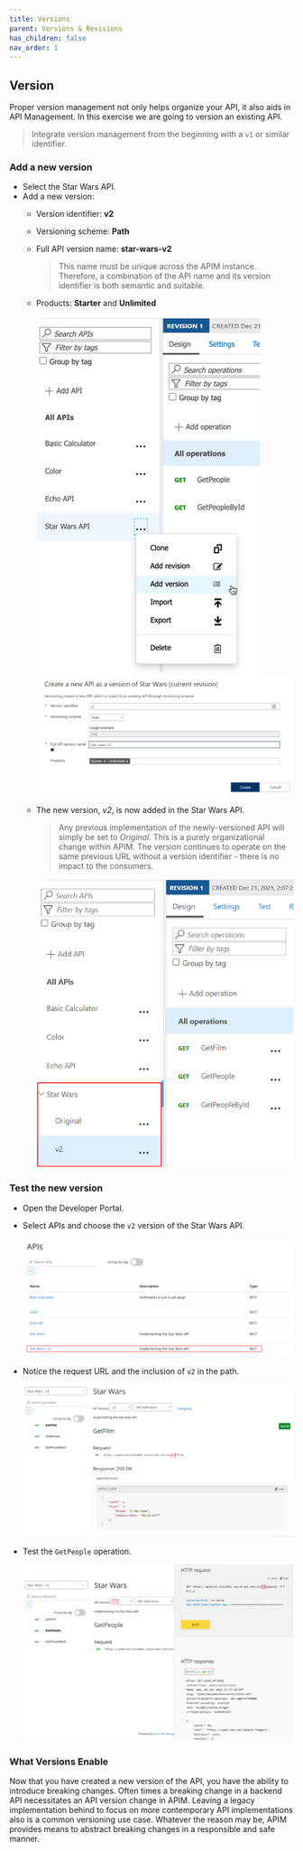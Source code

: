 ```yaml
---
title: Versions
parent: Versions & Revisions
has_children: false
nav_order: 1
---
```



## Version

Proper version management not only helps organize your API, it also aids in API Management. In this exercise we are going to version an existing API.

> Integrate version management from the beginning with a `v1` or similar identifier. 

### Add a new version

- Select the Star Wars API.
- Add a new version:
  - Version identifier: **v2**  
  - Versioning scheme: **Path**
  - Full API version name: **star-wars-v2**
    > This name must be unique across the APIM instance. Therefore, a combination of the API name and its version identifier is both semantic and suitable.
  - Products: **Starter** and **Unlimited**

    ![Revisions](../../assets/images/APIMVersionsAdd.png)
    ![Revisions](../../assets/images/APIMVersionsCreate.png)

  - The new version, _v2_, is now added in the Star Wars API. 
    > Any previous implementation of the newly-versioned API will simply be set to _Original_. This is a purely organizational change within APIM. The  version continues to operate on the same previous URL without a version identifier - there is no impact to the consumers.

    ![Revisions](../../assets/images/APIMVersionsCreated.png)

### Test the new version

- Open the Developer Portal.
- Select APIs and choose the `v2` version of the Star Wars API.

  ![Revisions](../../assets/images/APIMVersionsDevPortal.png)

- Notice the request URL and the inclusion of `v2` in the path.

  ![Revisions](../../assets/images/APIMVersionsDevPortal1.png)

- Test the `GetPeople` operation.

  ![Revisions](../../assets/images/APIMVersionsDevPortal2.png)

### What Versions Enable

Now that you have created a new version of the API, you have the ability to introduce breaking changes. Often times a breaking change in a backend API necessitates an API version change in APIM. Leaving a legacy implementation behind to focus on more contemporary API implementations also is a common versioning use case. Whatever the reason may be, APIM provides means to abstract breaking changes in a responsible and safe manner.  